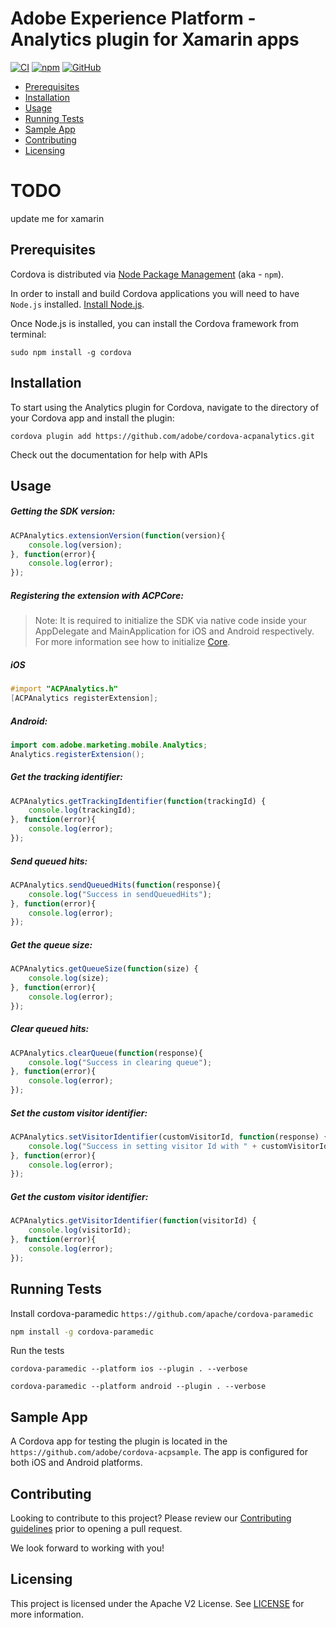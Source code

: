 
# Adobe Experience Platform - Analytics plugin for Xamarin apps

[![CI](https://github.com/adobe/xamarin-acpanalytics/workflows/CI/badge.svg)](https://github.com/adobe/xamarin-acpanalytics/actions)
[![npm](https://img.shields.io/npm/v/@adobe/xamarin-acpanalytics)](https://www.npmjs.com/package/@adobe/xamarin-acpanalytics)
[![GitHub](https://img.shields.io/github/license/adobe/xamarin-acpanalytics)](https://github.com/adobe/xamarin-acpanalytics/blob/master/LICENSE)

- [Prerequisites](#prerequisites)  
- [Installation](#installation)
- [Usage](#usage)  
- [Running Tests](#running-tests)
- [Sample App](#sample-app)  
- [Contributing](#contributing)  
- [Licensing](#licensing)  

# TODO
update me for xamarin

## Prerequisites  

Cordova is distributed via [Node Package Management](https://www.npmjs.com/) (aka - `npm`).  

In order to install and build Cordova applications you will need to have `Node.js` installed. [Install Node.js](https://nodejs.org/en/).  

Once Node.js is installed, you can install the Cordova framework from terminal:  

```  
sudo npm install -g cordova  
```  

## Installation

To start using the Analytics plugin for Cordova, navigate to the directory of your Cordova app and install the plugin:
```
cordova plugin add https://github.com/adobe/cordova-acpanalytics.git
```
Check out the documentation for help with APIs

## Usage

##### Getting the SDK version:
```js
ACPAnalytics.extensionVersion(function(version){  
    console.log(version);
}, function(error){  
    console.log(error);  
});
```
##### Registering the extension with ACPCore:  

 > Note: It is required to initialize the SDK via native code inside your AppDelegate and MainApplication for iOS and Android respectively. For more information see how to initialize [Core](https://aep-sdks.gitbook.io/docs/getting-started/initialize-the-sdk).  
  ##### **iOS**  
```objective-c
#import "ACPAnalytics.h"  
[ACPAnalytics registerExtension];  
```  
  ##### **Android:**  
```java
import com.adobe.marketing.mobile.Analytics;  
Analytics.registerExtension();
```
##### Get the tracking identifier:
```js
ACPAnalytics.getTrackingIdentifier(function(trackingId) {  
    console.log(trackingId);
}, function(error){  
    console.log(error);  
});
```
##### Send queued hits:
```js
ACPAnalytics.sendQueuedHits(function(response){  
    console.log("Success in sendQueuedHits");  
}, function(error){  
    console.log(error);  
});  
```
##### Get the queue size:
```js
ACPAnalytics.getQueueSize(function(size) {  
    console.log(size);
}, function(error){  
    console.log(error);  
});
```
##### Clear queued hits:
```js
ACPAnalytics.clearQueue(function(response){  
    console.log("Success in clearing queue");  
}, function(error){  
    console.log(error);  
});
```
##### Set the custom visitor identifier:
```js
ACPAnalytics.setVisitorIdentifier(customVisitorId, function(response) {  
    console.log("Success in setting visitor Id with " + customVisitorId);  
}, function(error){  
    console.log(error);  
});
```
##### Get the custom visitor identifier:
```js
ACPAnalytics.getVisitorIdentifier(function(visitorId) {  
    console.log(visitorId);
}, function(error){  
    console.log(error);  
});
```  

## Running Tests
Install cordova-paramedic `https://github.com/apache/cordova-paramedic`
```bash
npm install -g cordova-paramedic
```

Run the tests
```
cordova-paramedic --platform ios --plugin . --verbose
```
```
cordova-paramedic --platform android --plugin . --verbose
```

## Sample App

A Cordova app for testing the plugin is located in the `https://github.com/adobe/cordova-acpsample`. The app is configured for both iOS and Android platforms.  

## Contributing
Looking to contribute to this project? Please review our [Contributing guidelines](.github/CONTRIBUTING.md) prior to opening a pull request.

We look forward to working with you!

## Licensing  
This project is licensed under the Apache V2 License. See [LICENSE](LICENSE) for more information.
